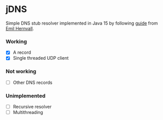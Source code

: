 # jDNS
Simple DNS stub resolver implemented in Java 15 by following [guide](https://github.com/EmilHernvall/dnsguide) from [Emil Hernvall](https://github.com/EmilHernvall).

### Working
- [x] A record
- [x] Single threaded UDP client
### Not working
- [ ] Other DNS records
### Unimplemented
- [ ] Recursive resolver
- [ ] Multithreading
